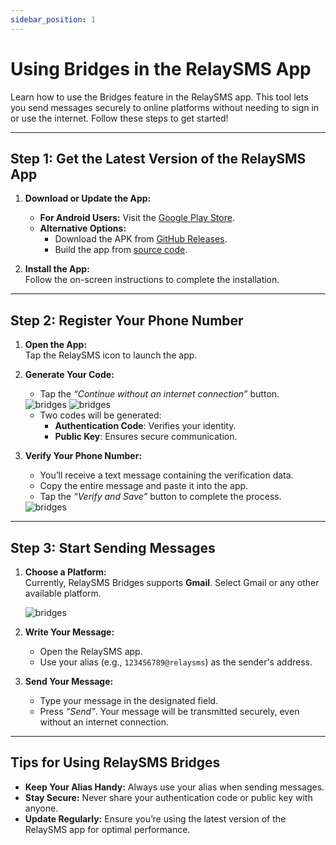 ```yaml
---
sidebar_position: 1
---
```


# Using Bridges in the RelaySMS App  

Learn how to use the Bridges feature in the RelaySMS app. This tool lets you send messages securely to online platforms without needing to sign in or use the internet. Follow these steps to get started!

---

## **Step 1: Get the Latest Version of the RelaySMS App**  

1. **Download or Update the App:**  
   - **For Android Users:** Visit the [Google Play Store](https://play.google.com/store/apps/details?id=com.afkanerd.sw0b).  
   - **Alternative Options:**
     - Download the APK from [GitHub Releases](https://github.com/smswithoutborders/SMSwithoutBorders-Android/releases/tag/v1.0).  
     - Build the app from [source code](https://github.com/smswithoutborders/SMSwithoutBorders-Android).  

2. **Install the App:**  
   Follow the on-screen instructions to complete the installation.  

---

## **Step 2: Register Your Phone Number**  

1. **Open the App:**  
   Tap the RelaySMS icon to launch the app.  

2. **Generate Your Code:**  
   - Tap the *“Continue without an internet connection”* button.  

   <img src="/Bridges/1.png" alt="bridges" class="resized-image"/>  
   <img src="/Bridges/2.png" alt="bridges" class="resized-image"/>  

   - Two codes will be generated:  
     - **Authentication Code**: Verifies your identity.  
     - **Public Key**: Ensures secure communication.  

3. **Verify Your Phone Number:**  
   - You’ll receive a text message containing the verification data.  
   - Copy the entire message and paste it into the app.  
   - Tap the *“Verify and Save”* button to complete the process.  

   <img src="/Bridges/3.png" alt="bridges" class="resized-image"/>  

---

## **Step 3: Start Sending Messages**  

1. **Choose a Platform:**  
   Currently, RelaySMS Bridges supports **Gmail**. Select Gmail or any other available platform.  

   <img src="/Bridges/4.png" alt="bridges" class="resized-image"/>  

2. **Write Your Message:**  

   - Open the RelaySMS app.  
   - Use your alias (e.g., `123456789@relaysms`) as the sender's address.  

3. **Send Your Message:**  
   - Type your message in the designated field.  
   - Press *“Send”*. Your message will be transmitted securely, even without an internet connection.  

---

## **Tips for Using RelaySMS Bridges**  

- **Keep Your Alias Handy:** Always use your alias when sending messages.  
- **Stay Secure:** Never share your authentication code or public key with anyone.  
- **Update Regularly:** Ensure you’re using the latest version of the RelaySMS app for optimal performance.  
